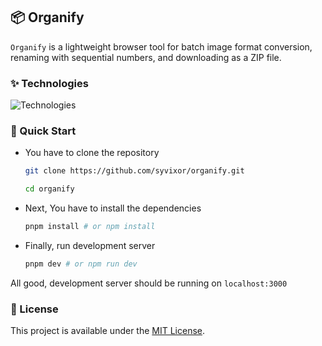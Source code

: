## 📦 Organify

`Organify` is a lightweight browser tool for batch image format conversion, renaming with sequential numbers, and downloading as a ZIP file.

### ✨ Technologies

![Technologies](https://skills.syvixor.com/api/icons?i=ts,nuxt,motion,tailwind)

### 🚀 Quick Start

- You have to clone the repository
  ```bash
  git clone https://github.com/syvixor/organify.git

  cd organify
  ```

- Next, You have to install the dependencies
  ```bash
  pnpm install # or npm install
  ```

- Finally, run development server

  ```bash
  pnpm dev # or npm run dev
  ```

All good, development server should be running on `localhost:3000`

### 📜 License

This project is available under the [MIT License](LICENSE).